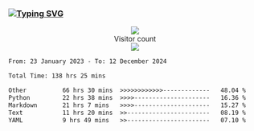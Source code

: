 ### <a href="https://git.io/typing-svg"><img src="https://readme-typing-svg.herokuapp.com?font=Fira+Code&pause=1000&width=435&lines=+Hi+%F0%9F%91%8B+There+is+Chenghow" alt="Typing SVG" /></a>
<p align="center"> 
  <img src="https://github-readme-stats.vercel.app/api?username=chenghow&show_icons=true"><br>
  Visitor count<br>
  <img src="https://profile-counter.glitch.me/chenghow/count.svg">
</p>

<!--START_SECTION:waka-->

```txt
From: 23 January 2023 - To: 12 December 2024

Total Time: 138 hrs 25 mins

Other          66 hrs 30 mins  >>>>>>>>>>>>-------------   48.04 %
Python         22 hrs 38 mins  >>>>---------------------   16.36 %
Markdown       21 hrs 7 mins   >>>>---------------------   15.27 %
Text           11 hrs 20 mins  >>-----------------------   08.19 %
YAML           9 hrs 49 mins   >>-----------------------   07.10 %
```

<!--END_SECTION:waka-->
